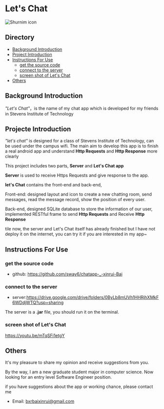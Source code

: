 # Let's Chat

![Shurnim icon](https://cdn-images-1.medium.com/max/1600/1*inIeqlR93-c49SBshOC2nQ.png)

## Directory
* [Background Introduction](#背景介绍)
* [Project Introduction](#项目介绍)
* [Instructions For Use](#使用说明)
  * [get the source code](#获取代码)
  * [connect to the server](#开发插件)
  * [screen shot of Let's Chat](#使用ShurnimStorage接口)
* [Others](#其他)

<a name="背景介绍"></a>
## Background Introduction

*"Let's Chat"*，is the name of my chat app which is developed for my friends in Stevens Institute of Technology<br/>

<a name="项目介绍"></a>
## Projecte Introduction

*"let's chat"* is designed for a class of Stevens Institute of Technology, can be used under the campus wifi. The main aim to develop this app is to finish a real android app and understand **Http Requests** and **Http Response** more clearly  <br>

This project includes two parts, **Server** and **Let's Chat app**

**Server** is used to receive Https Requests and give response to the app.

**let's Chat** contains the front-end and back-end, 

Front-end: designed layout and icon to create a new chatting room, send messages, read the message record, show the position of every user.

Back-end, designed SQLite database to store the information of our user, implemented RESTful frame to send **Http Requests** and Receive **Http Response**

tile now, the server and Let's Chat itself has already finished but I have not deploy it on the internet, you can try it if you are interested in my app~

<a name="使用说明"></a>
## Instructions For Use

<a name="获取代码"></a>
### get the source code

* github: <https://github.com/sway6/chatapp-_-xinrui-Bai>

   
<a name="开发插件"></a>
### connect to the server

* server:<https://drive.google.com/drive/folders/0ByLb8mUVh1HHRjhXMkF6WDdjWTQ?usp=sharing>

The server is a **.jar** file, you should run it on the terminal.


   
<a name="使用ShurnimStorage接口"></a>
### screen shot of Let's Chat

<https://youtu.be/mTqSFi1etgY>

<a name="其他"></a>
## Others
It's my pleasure to share my opinion and receive suggestions from you.

By the way, I am a new graduate student major in computer science. Now looking for an entry level Software Engineer position.

if you have suggestions about the app or working chance, please contact me

* Email: <bxrbaixinrui@gmail.com>
